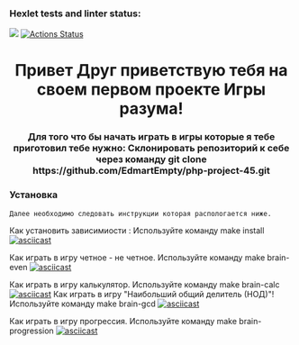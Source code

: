 ### Hexlet tests and linter status:
<a href="https://codeclimate.com/github/EdmartEmpty/php-project-45/maintainability"><img src="https://api.codeclimate.com/v1/badges/6bdc6758a51e4e3319c0/maintainability" /></a>
[![Actions Status](https://github.com/EdmartEmpty/php-project-45/actions/workflows/hexlet-check.yml/badge.svg)](https://github.com/EdmartEmpty/php-project-45/actions)
<h1 align="center">Привет Друг приветствую тебя на своем первом проекте Игры разума! </h1>
<h3 align="center">Для того что бы начать играть в игры которые я тебе приготовил тебе нужно:
Склонировать репозиторий к себе через команду git clone https://github.com/EdmartEmpty/php-project-45.git</h3>

### Установка

```
Далее необходимо следовать инструкции которая распологается ниже. 
```
Как установить зависимиости :
Используйте команду make install
[![asciicast](https://asciinema.org/a/t1si59Du3jAuRzfqUxUA4C3kj.svg)](https://asciinema.org/a/t1si59Du3jAuRzfqUxUA4C3kj)

Как играть в игру четное - не четное.
Используйте команду make brain-even 
[![asciicast](https://asciinema.org/a/CTXYwrjqQydksJkk2D6wyZ9cj.svg)](https://asciinema.org/a/CTXYwrjqQydksJkk2D6wyZ9cj)

Как играть в игру калькулятор.
Используйте команду make brain-calc 
[![asciicast](https://asciinema.org/a/43tWAtdQQ4FLgPxMGRGT5gxfM.svg)](https://asciinema.org/a/43tWAtdQQ4FLgPxMGRGT5gxfM)
Как играть в игру "Наибольший общий делитель (НОД)"!
Используйте команду make brain-gcd
[![asciicast](https://asciinema.org/a/lAVNksNFPDBmlGF38toCWn8Ak.svg)](https://asciinema.org/a/lAVNksNFPDBmlGF38toCWn8Ak)

Как играть в игру прогрессия. 
Используйте команду make brain-progression
[![asciicast](https://asciinema.org/a/5zAJT7BrmrO78q25y0YoQ97gp.svg)](https://asciinema.org/a/5zAJT7BrmrO78q25y0YoQ97gp)
